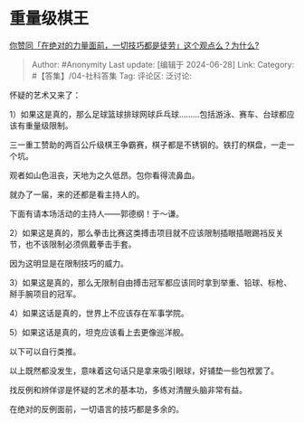 # 重量级棋王
[你赞同「在绝对的力量面前，一切技巧都是徒劳」这个观点么？为什么?](https://www.zhihu.com/question/268189551/answer/3544983988)

> Author: #Anonymity
> Last update: [编辑于 2024-06-28]
> Link:
> Category: #【答集】/04-社科答集 
> Tag: 
> 评论区:
> 泛讨论:

怀疑的艺术又来了：

1）如果这是真的，那么足球篮球排球网球乒乓球………包括游泳、赛车、台球都应该有重量级限制。

三一重工赞助的两百公斤级棋王争霸赛，棋子都是不锈钢的。铁打的棋盘，一走一个坑。

观者如山色沮丧，天地为之久低昂。包你看得流鼻血。

就办了一届，来的还都是看主持人的。

下面有请本场活动的主持人——郭德纲！于～谦。

2）如果这是真的，那么拳击比赛这类搏击项目就不应该限制插眼插眼踢裆反关节，也不该限制必须佩戴拳击手套。

因为这明显是在限制技巧的威力。

3）如果这是真的，那么无限制自由搏击冠军都应该同时拿到举重、铅球、标枪、掰手腕项目的冠军。

4）如果这话是真的，世界上不应该存在军事学院。

5）如果这话是真的，坦克应该看上去更像巡洋舰。

以下可以自行类推。

以上既然都没发生，意味着这句话只是拿来吸引眼球，好铺垫一些包袱罢了。

找反例和辨佯谬是怀疑的艺术的基本功，多练对清醒头脑非常有益。

在绝对的反例面前，一切语言的技巧都是多余的。